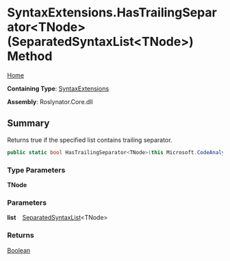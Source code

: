 # SyntaxExtensions\.HasTrailingSeparator\<TNode>\(SeparatedSyntaxList\<TNode>\) Method

[Home](../../../README.md)

**Containing Type**: [SyntaxExtensions](../README.md)

**Assembly**: Roslynator\.Core\.dll

## Summary

Returns true if the specified list contains trailing separator\.

```csharp
public static bool HasTrailingSeparator<TNode>(this Microsoft.CodeAnalysis.SeparatedSyntaxList<TNode> list) where TNode : Microsoft.CodeAnalysis.SyntaxNode
```

### Type Parameters

**TNode**

### Parameters

**list** &ensp; [SeparatedSyntaxList](https://docs.microsoft.com/en-us/dotnet/api/microsoft.codeanalysis.separatedsyntaxlist-1)\<TNode>

### Returns

[Boolean](https://docs.microsoft.com/en-us/dotnet/api/system.boolean)


